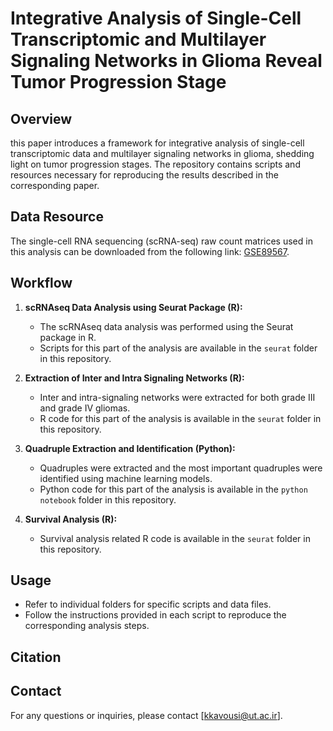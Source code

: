 # Integrative Analysis of Single-Cell Transcriptomic and Multilayer Signaling Networks in Glioma Reveal Tumor Progression Stage

## Overview
this paper introduces a framework for integrative analysis of single-cell transcriptomic data and multilayer signaling networks in glioma, shedding light on tumor progression stages. The repository contains scripts and resources necessary for reproducing the results described in the corresponding paper.

## Data Resource
The single-cell RNA sequencing (scRNA-seq) raw count matrices used in this analysis can be downloaded from the following link: [GSE89567](https://www.ncbi.nlm.nih.gov/geo/query/acc.cgi).

## Workflow
1. **scRNAseq Data Analysis using Seurat Package (R):**
   - The scRNAseq data analysis was performed using the Seurat package in R. 
   - Scripts for this part of the analysis are available in the `seurat` folder in this repository.

2. **Extraction of Inter and Intra Signaling Networks (R):**
   - Inter and intra-signaling networks were extracted for both grade III and grade IV gliomas.
   - R code for this part of the analysis is available in the `seurat` folder in this repository.

3. **Quadruple Extraction and Identification (Python):**
   - Quadruples were extracted and the most important quadruples were identified using machine learning models.
   - Python code for this part of the analysis is available in the `python notebook` folder in this repository.

4. **Survival Analysis (R):**
   - Survival analysis related R code is available in the `seurat` folder in this repository.

## Usage
- Refer to individual folders for specific scripts and data files.
- Follow the instructions provided in each script to reproduce the corresponding analysis steps.

## Citation

## Contact
For any questions or inquiries, please contact [kkavousi@ut.ac.ir].

